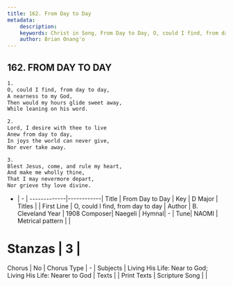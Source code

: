 ```yaml
---
title: 162. From Day to Day
metadata:
    description: 
    keywords: Christ in Song, From Day to Day, O, could I find, from day to day, 
    author: Brian Onang'o
---
```



## 162. FROM DAY TO DAY

```txt
1.
O, could I find, from day to day,
A nearness to my God,
Then would my hours glide sweet away,
While leaning on his word.

2.
Lord, I desire with thee to live
Anew from day to day,
In joys the world can never give,
Nor ever take away.

3.
Blest Jesus, come, and rule my heart,
And make me wholly thine,
That I may nevermore depart,
Nor grieve thy love divine.
```

- |   -  |
-------------|------------|
Title | From Day to Day |
Key | D Major |
Titles |  |
First Line | O, could I find, from day to day |
Author | B. Cleveland
Year | 1908
Composer| Naegeli |
Hymnal|  - |
Tune| NAOMI |
Metrical pattern | |
# Stanzas | 3 |
Chorus | No |
Chorus Type | - |
Subjects | Living His Life: Near to God; Living His Life: Nearer to God |
Texts |  |
Print Texts | 
Scripture Song |  |
  
